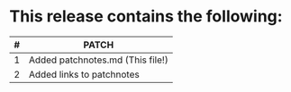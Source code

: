 # This release contains the following:

| # | PATCH |
| --- | --- |
| 1 | Added patchnotes.md (This file!) |
| 2 | Added links to patchnotes |